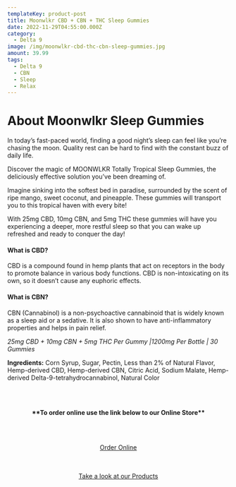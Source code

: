 ```yaml
---
templateKey: product-post
title: Moonwlkr CBD + CBN + THC Sleep Gummies
date: 2022-11-29T04:55:00.000Z
category:
  - Delta 9
image: /img/moonwlkr-cbd-thc-cbn-sleep-gummies.jpg
amount: 39.99
tags:
  - Delta 9
  - CBN
  - Sleep
  - Relax
---
```

# **About Moonwlkr Sleep Gummies**

In today’s fast-paced world, finding a good night’s sleep can feel like you’re chasing the moon. Quality rest can be hard to find with the constant buzz of daily life.

Discover the magic of MOONWLKR Totally Tropical Sleep Gummies, the deliciously effective solution you’ve been dreaming of.

Imagine sinking into the softest bed in paradise, surrounded by the scent of ripe mango, sweet coconut, and pineapple. These gummies will transport you to this tropical haven with every bite!

With 25mg CBD, 10mg CBN, and 5mg THC these gummies will have you experiencing a deeper, more restful sleep so that you can wake up refreshed and ready to conquer the day!

#### **What is CBD?**

CBD is a compound found in hemp plants that act on receptors in the body to promote balance in various body functions. CBD is non-intoxicating on its own, so it doesn’t cause any euphoric effects.

#### **What is CBN?**

CBN (Cannabinol) is a non-psychoactive cannabinoid that is widely known as a sleep aid or a sedative. It is also shown to have anti-inflammatory properties and helps in pain relief.

*25mg CBD + 10mg CBN + 5mg THC Per Gummy |1200mg Per Bottle | 30 Gummies*

**Ingredients:** Corn Syrup, Sugar, Pectin, Less than 2% of Natural Flavor, Hemp-derived CBD, Hemp-derived CBN, Citric Acid, Sodium Malate, Hemp-derived Delta-9-tetrahydrocannabinol, Natural Color

<br><br>

<Center>

**\*\*To order online use the link below to our Online Store\*\***

<br><br>

<Center><a class="link-view-more-products" target="_blank" href="https://capitalcbd.shop/shop-online/">Order Online</a></

<br><br><br>

<Center><a class="link-view-more-products" target="_blank" href="https://capitalamericanshaman.com/products">Take a look at our Products</a></Center>

<br><br>